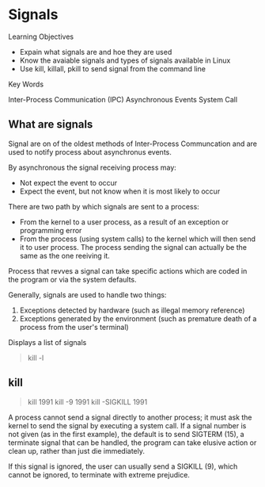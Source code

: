 # Signals

Learning Objectives

- Expain what signals are and hoe they are used
- Know the avaiable signals and types of signals available in Linux
- Use kill, killall, pkill to send signal from the command line

Key Words

Inter-Process Communication (IPC)
Asynchronous Events
System Call


## What are signals

Signal are on of the oldest methods of Inter-Process Communcation and are used to notify process about asynchronus events.

By asynchronous the signal receiving process may:

- Not expect the event to occur
- Expect the event, but not know when it is most likely to occur

There are two path by which signals are sent to a process: 

- From the kernel to a user process, as a result of an exception or programming error
- From the process (using system calls) to the kernel which will then send it to user process. The process sending the signal can actually be the same as the one reeiving it.

Process that revves a signal can take specific actions which are coded in the program or via the system defaults.

Generally, signals are used to handle two things:

1. Exceptions detected by hardware (such as illegal memory reference)
2. Exceptions generated by the environment (such as premature death of a process from the user's terminal)

Displays a list of signals
> kill -l

## kill

> kill 1991
> kill -9 1991
> kill -SIGKILL 1991

A process cannot send a signal directly to another process; it must ask the kernel to send the signal by executing a system call. If a signal number is not given (as in the first example), the default is to send SIGTERM (15), a terminate signal that can be handled, the program can take elusive action or clean up, rather than just die immediately.

If this signal is ignored, the user can usually send a SIGKILL (9), which cannot be ignored, to terminate with extreme prejudice.